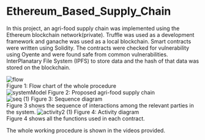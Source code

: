 # Ethereum_Based_Supply_Chain
In this project, an agri-food supply chain was implemented using the Ethereum blockchain network(private). Truffle was used as a development framework and ganache was used as a local blockchain. Smart contracts were written using Solidity. 
The contracts were checked for vulnerability using Oyente and were found safe from common vulnerabilities. InterPlanatary File System (IPFS) to store data and the hash of that data was stored on the blockchain.


![flow](https://github.com/Sayma-Haider/Ethereum_Based_Supply_Chain/assets/24863170/38042aff-7e80-4216-b942-bcdd56cc9a89)<br>
Figure 1: Flow chart of the whole procedure<br>
![systemModel](https://github.com/Sayma-Haider/Ethereum_Based_Supply_Chain/assets/24863170/97ac1e1c-1890-4a87-9968-ce5b8e3bd46b)
Figure 2: Proposed agri-food supply chain <br>
![seq (1)](https://github.com/Sayma-Haider/Ethereum_Based_Supply_Chain/assets/24863170/daa5a2bc-f28c-41d7-8924-28db5421f642)
Figure 3: Sequence diagram <br>
Figure 3 shows the sequence of interactions among the relevant parties in the system.
![activity2 (1)](https://github.com/Sayma-Haider/Ethereum_Based_Supply_Chain/assets/24863170/1a797479-54d6-4c26-9ea8-255d44f5319b)
Figure 4: Activity diagram <br>
Figure 4 shows all the functions used in each contract.

The whole working procedure is shown in the videos provided.
